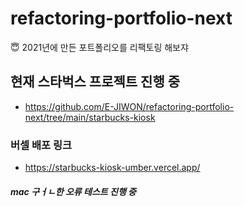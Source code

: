 # refactoring-portfolio-next

😇 2021년에 만든 포트폴리오를 리팩토링 해보쟈

## 현재 스타벅스 프로젝트 진행 중
- https://github.com/E-JIWON/refactoring-portfolio-next/tree/main/starbucks-kiosk

### 버셀 배포 링크
- https://starbucks-kiosk-umber.vercel.app/

##### mac 구ㅓㄴ한 오류 테스트 진행 중